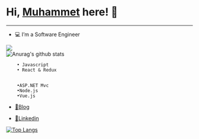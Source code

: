    #                                             Hi, [Muhammet](http://muhammetcokyaman.com) here! 👋
----------------------------------------------------------------------------------------------------------------------------------------------------------------------------------
- 💻 I’m a Software Engineer 

![](https://komarev.com/ghpvc/?username=cokyaman65)                        
![Anurag's github stats](https://github-readme-stats.vercel.app/api?username=cokyaman65&show_icons=true&theme=tokyonight)


        • Javascript 
        • React & Redux 
        

        •ASP.NET Mvc 
        •Node.js
        •Vue.js


- [🤔Blog](https://medium.com/@cokyamanmuhammet)

- [💬Linkedin](https://www.linkedin.com/in/muhammet-%C3%A7okyaman-ba9591197/)

[![Top Langs](https://github-readme-stats.vercel.app/api/top-langs/?username=cokyaman65&layout=compact)](https://github.com/anuraghazra/github-readme-stats)

